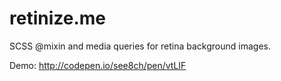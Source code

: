retinize.me
===========

SCSS @mixin and media queries for retina background images.

Demo: http://codepen.io/see8ch/pen/vtLIF
